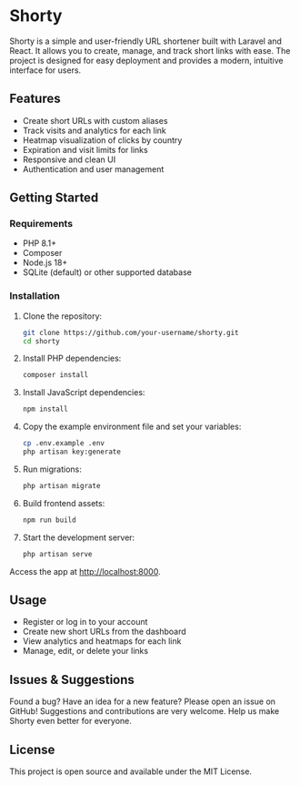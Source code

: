# Shorty

Shorty is a simple and user-friendly URL shortener built with Laravel and React. It allows you to create, manage, and track short links with ease. The project is designed for easy deployment and provides a modern, intuitive interface for users.

## Features

- Create short URLs with custom aliases
- Track visits and analytics for each link
- Heatmap visualization of clicks by country
- Expiration and visit limits for links
- Responsive and clean UI
- Authentication and user management

## Getting Started

### Requirements
- PHP 8.1+
- Composer
- Node.js 18+
- SQLite (default) or other supported database

### Installation
1. Clone the repository:
   ```sh
   git clone https://github.com/your-username/shorty.git
   cd shorty
   ```
2. Install PHP dependencies:
   ```sh
   composer install
   ```
3. Install JavaScript dependencies:
   ```sh
   npm install
   ```
4. Copy the example environment file and set your variables:
   ```sh
   cp .env.example .env
   php artisan key:generate
   ```
5. Run migrations:
   ```sh
   php artisan migrate
   ```
6. Build frontend assets:
   ```sh
   npm run build
   ```
7. Start the development server:
   ```sh
   php artisan serve
   ```

Access the app at [http://localhost:8000](http://localhost:8000).

## Usage
- Register or log in to your account
- Create new short URLs from the dashboard
- View analytics and heatmaps for each link
- Manage, edit, or delete your links

## Issues & Suggestions

Found a bug? Have an idea for a new feature? Please open an issue on GitHub! Suggestions and contributions are very welcome. Help us make Shorty even better for everyone.

## License

This project is open source and available under the MIT License.
